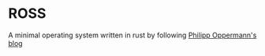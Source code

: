 # ROSS

A minimal operating system written in rust by following [Philipp Oppermann's blog](https://os.phil-opp.com/)
